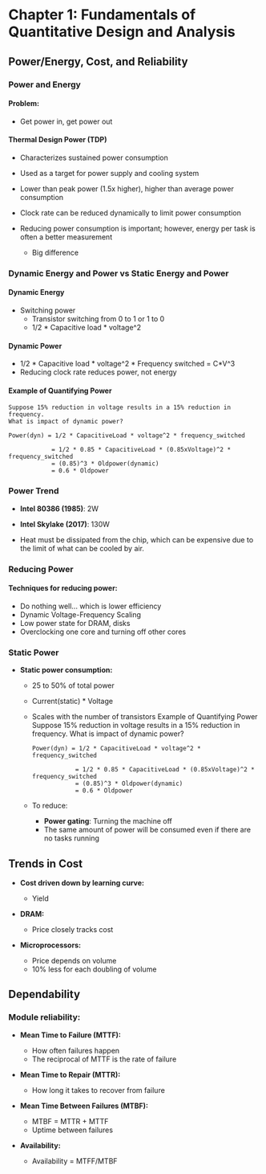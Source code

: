 # Chapter 1: Fundamentals of Quantitative Design and Analysis

## Power/Energy, Cost, and Reliability

### Power and Energy

#### Problem:
- Get power in, get power out

#### Thermal Design Power (TDP)
- Characterizes sustained power consumption
- Used as a target for power supply and cooling system
- Lower than peak power (1.5x higher), higher than average power consumption

- Clock rate can be reduced dynamically to limit power consumption
- Reducing power consumption is important; however, energy per task is often a better measurement
  - Big difference

### Dynamic Energy and Power vs Static Energy and Power

#### Dynamic Energy
- Switching power
  - Transistor switching from 0 to 1 or 1 to 0
  - 1/2 * Capacitive load * voltage^2

#### Dynamic Power
- 1/2 * Capacitive load * voltage^2 * Frequency switched = C*V^3
- Reducing clock rate reduces power, not energy

#### Example of Quantifying Power
    Suppose 15% reduction in voltage results in a 15% reduction in frequency. 
    What is impact of dynamic power?

    Power(dyn) = 1/2 * CapacitiveLoad * voltage^2 * frequency_switched

                = 1/2 * 0.85 * CapacitiveLoad * (0.85xVoltage)^2 * frequency_switched
                = (0.85)^3 * Oldpower(dynamic)
                = 0.6 * Oldpower

### Power Trend

- **Intel 80386 (1985)**: 2W
- **Intel Skylake (2017)**: 130W

- Heat must be dissipated from the chip, which can be expensive due to the limit of what can be cooled by air.

### Reducing Power

#### Techniques for reducing power:
- Do nothing well... which is lower efficiency
- Dynamic Voltage-Frequency Scaling
- Low power state for DRAM, disks
- Overclocking one core and turning off other cores

### Static Power

- **Static power consumption:**
  - 25 to 50% of total power
  - Current(static) * Voltage
  - Scales with the number of transistors    Example of Quantifying Power
        Suppose 15% reduction in voltage results in a 15% reduction in frequency. 
        What is impact of dynamic power?

        Power(dyn) = 1/2 * CapacitiveLoad * voltage^2 * frequency_switched

                    = 1/2 * 0.85 * CapacitiveLoad * (0.85xVoltage)^2 * frequency_switched
                    = (0.85)^3 * Oldpower(dynamic)
                    = 0.6 * Oldpower
  - To reduce:
    - **Power gating**: Turning the machine off
    - The same amount of power will be consumed even if there are no tasks running

## Trends in Cost

- **Cost driven down by learning curve:**
  - Yield

- **DRAM:**
  - Price closely tracks cost

- **Microprocessors:**
  - Price depends on volume
  - 10% less for each doubling of volume

## Dependability

### Module reliability:
- **Mean Time to Failure (MTTF):**
  - How often failures happen
  - The reciprocal of MTTF is the rate of failure

- **Mean Time to Repair (MTTR):**
  - How long it takes to recover from failure

- **Mean Time Between Failures (MTBF):** 
  - MTBF = MTTR + MTTF
  - Uptime between failures

- **Availability:** 
  - Availability = MTFF/MTBF